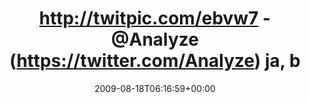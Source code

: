 ---
retweeted: false
source: <a href="http://twitter.com" rel="nofollow">Twitter Web Client</a>
entities:
  hashtags: []
  symbols: []
  user_mentions:
  - name: Sophie Dollinger
    screen_name: Analyze
    indices:
    - '27'
    - '35'
    id_str: '14384558'
    id: '14384558'
  urls: []
display_text_range:
- '0'
- '77'
favorite_count: '0'
id_str: '3377976104'
truncated: false
retweet_count: '0'
id: '3377976104'
created_at: Tue Aug 18 06:16:59 +0000 2009
favorited: false
full_text: http://twitpic.com/ebvw7 - [@Analyze](https://twitter.com/Analyze) ja,
  bei uns auch! Wegen - öhm - Hitze! :)
lang: de
tags:
- pesos/twitter
date: '2009-08-18T06:16:59+00:00'
src: https://twitter.com/bascht/status/3377976104
original_url: https://twitter.com/bascht/status/3377976104
type: twitter_tweet
text: http://twitpic.com/ebvw7 - [@Analyze](https://twitter.com/Analyze) ja, bei uns
  auch! Wegen - öhm - Hitze! :)
title: http://twitpic.com/ebvw7 - @Analyze (https://twitter.com/Analyze) ja, b

---